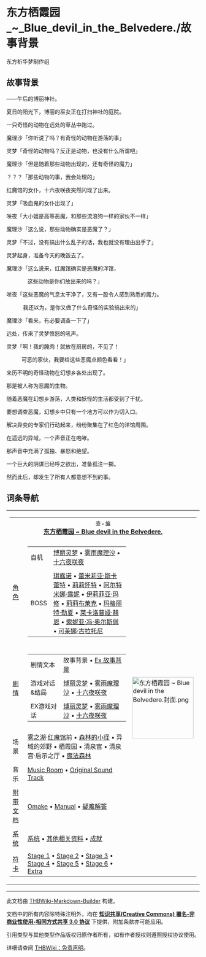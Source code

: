 # 东方栖霞园_~_Blue_devil_in_the_Belvedere./故事背景

<!-- source html: G:\repos\THBWiki-Markdown-Builder\THBWikiMarkdown\Temp\main\d\db\ns0%3A%E4%B8%9C%E6%96%B9%E6%A0%96%E9%9C%9E%E5%9B%AD_%7E_Blue_devil_in_the_Belvedere%2E%2F%E6%95%85%E4%BA%8B%E8%83%8C%E6%99%AF.html -->

东方祈华梦制作组

## 故事背景

  
——午后的博丽神社。  

夏日的阳光下，博丽的巫女正在打扫神社的庭院。  

一只奇怪的动物在远处的草丛中跑过。  

  

魔理沙「你听说了吗？有奇怪的动物在游荡的事」  

灵梦「奇怪的动物吗？反正是动物，也没有什么所谓吧」  

魔理沙「但是随着那些动物出现的，还有奇怪的魔力」  

？？？「那些动物的事，我会处理的」  

  

红魔馆的女仆，十六夜咲夜突然闪现了出来。  

  

灵梦「吸血鬼的女仆出现了」  

咲夜「大小姐是高等恶魔，和那些流浪狗一样的家伙不一样」  

魔理沙「这么说，那些动物确实是恶魔了？」  

灵梦「不过，没有搞出什么乱子的话，我也就没有理由出手了」  

  

灵梦起身，准备今天的晚饭去了。  

  

魔理沙「这么说来，红魔馆确实是恶魔的洋馆，  

&#160;&#160;&#160;&#160;&#160;&#160;&#160;&#160;&#160;&#160;&#160;&#160;&#160;&#160;这些动物是你们放出来的吗？」  

咲夜「这些恶魔的气息太干净了，又有一股令人感到熟悉的魔力。  

&#160;&#160;&#160;&#160;&#160;&#160;&#160;&#160;&#160;&#160;&#160;我还以为，是你又做了什么奇怪的实验搞出来的」  

魔理沙「看来，有必要调查一下了」  

  

远处，传来了灵梦愤怒的吼声。  

  

灵梦「啊！我的腌肉！就放在厨房的，不见了！  

&#160;&#160;&#160;&#160;&#160;&#160;&#160;&#160;&#160;&#160;可恶的家伙，我要给这些恶魔点颜色看看！」  

  

来历不明的奇怪动物在幻想乡各处出现了。  

那是被人称为恶魔的生物。  

随着恶魔在幻想乡游荡，人类和妖怪的生活都受到了干扰。  

  

要想调查恶魔，幻想乡中只有一个地方可以作为切入口。  

解决异变的专家们行动起来，纷纷聚集在了红色的洋馆周围。  

  

在遥远的异域，一个声音正在咆哮。  

那声音中充满了孤独、暴怒和绝望。  

一个巨大的阴谋已经呼之欲出，准备孤注一掷。  

然而此后，却发生了所有人都意想不到的事。
  


## 词条导航
  
  

<table><tbody><tr><td><table cellspacing="0" class="nowraplinks mw-collapsible mw-collapsed" style="width:100%;;;"><tbody><tr><th style=";" colspan="3" class="navbox-title"><div class="navbar"><div class="noprint plainlinksneverexpand" style="background-color:transparent; padding:0; font-weight:normal; font-size:80%; white-space:nowrap;"><a href="./东方栖霞园_~_Blue_devil_in_the_Belvedere.-导航.md" title="东方栖霞园 ~ Blue devil in the Belvedere./导航"><span style=";;border:none;" title="查看这个模板">查</span></a>&#160;<span style="font-size:80%;">•</span>&#160;<a href="/index.php?title=%E4%B8%9C%E6%96%B9%E6%A0%96%E9%9C%9E%E5%9B%AD_~_Blue_devil_in_the_Belvedere./%E5%AF%BC%E8%88%AA&amp;action=edit"><span style=";;border:none;" title="您可以编辑这个模板。请在储存变更之前先预览">编</span></a></div></div><span><a href="./东方栖霞园_~_Blue_devil_in_the_Belvedere..md" title="东方栖霞园 ~ Blue devil in the Belvedere.">东方栖霞园 ~ Blue devil in the Belvedere.</a></span></th></tr><tr><td></td></tr><tr><td class="navbox-group" style=";;"><a href="./东方栖霞园_~_Blue_devil_in_the_Belvedere.-体验版Omake.md" title="东方栖霞园 ~ Blue devil in the Belvedere./体验版Omake">角色</a></td><td style=";;" class="navbox-list navbox-odd"><div></div><table cellspacing="0" class="nowraplinks navbox-subgroup" style="width:100%;;;;"><tbody><tr><td class="navbox-group" style=";;"><div>自机</div></td><td style=";;" class="navbox-list navbox-odd"><div><a href="./东方栖霞园_~_Blue_devil_in_the_Belvedere.-体验版Omake.md" title="东方栖霞园 ~ Blue devil in the Belvedere./体验版Omake">博丽灵梦</a> &#8226; <a href="./东方栖霞园_~_Blue_devil_in_the_Belvedere.-体验版Omake.md" title="东方栖霞园 ~ Blue devil in the Belvedere./体验版Omake">雾雨魔理沙</a> &#8226; <a href="./东方栖霞园_~_Blue_devil_in_the_Belvedere.-体验版Omake.md" title="东方栖霞园 ~ Blue devil in the Belvedere./体验版Omake">十六夜咲夜</a></div></td></tr><tr><td></td></tr><tr><td class="navbox-group" style=";;"><div>BOSS</div></td><td style=";;" class="navbox-list navbox-even"><div><a href="./东方栖霞园_~_Blue_devil_in_the_Belvedere.-体验版Omake.md" title="东方栖霞园 ~ Blue devil in the Belvedere./体验版Omake">琪露诺</a> &#8226; <a href="./东方栖霞园_~_Blue_devil_in_the_Belvedere.-体验版Omake.md" title="东方栖霞园 ~ Blue devil in the Belvedere./体验版Omake">蕾米莉亚·斯卡蕾特</a> &#8226; <a href="./莉莉霍瓦特.md" title="莉莉霍瓦特" unred="">莉莉怀特</a> &#8226; <a href="./阿尔特米娜·露妮.md" title="阿尔特米娜·露妮">阿尔特米娜·露妮</a> &#8226; <a href="./伊莉菲亚·玛修.md" title="伊莉菲亚·玛修">伊莉菲亚·玛修</a> &#8226; <a href="./莉莉布莱克.md" title="莉莉布莱克">莉莉布莱克</a> &#8226; <a href="./玛格丽特·勒夏.md" title="玛格丽特·勒夏">玛格丽特·勒夏</a> &#8226; <a href="./莱卡洛普娅·赫恩.md" title="莱卡洛普娅·赫恩">莱卡洛普娅·赫恩</a> &#8226; <a href="./索妮亚·冯·奥尔斯佩.md" title="索妮亚·冯·奥尔斯佩">索妮亚·冯·奥尔斯佩</a> &#8226; <a href="./可莱娜·古拉托尼.md" title="可莱娜·古拉托尼">可莱娜·古拉托尼</a></div></td></tr></tbody></table><div></div></td><td class="navbox-image" style="" rowspan="13"><a href="./文件-东方栖霞园_~_Blue_devil_in_the_Belvedere.封面.png.md" class="image"><img alt="东方栖霞园 ~ Blue devil in the Belvedere.封面.png" src="https://upload.thwiki.cc/thumb/e/ec/%E4%B8%9C%E6%96%B9%E6%A0%96%E9%9C%9E%E5%9B%AD_~_Blue_devil_in_the_Belvedere.%E5%B0%81%E9%9D%A2.png/160px-%E4%B8%9C%E6%96%B9%E6%A0%96%E9%9C%9E%E5%9B%AD_~_Blue_devil_in_the_Belvedere.%E5%B0%81%E9%9D%A2.png" decoding="async" loading="lazy" width="160" height="160" srcset="https://upload.thwiki.cc/thumb/e/ec/%E4%B8%9C%E6%96%B9%E6%A0%96%E9%9C%9E%E5%9B%AD_~_Blue_devil_in_the_Belvedere.%E5%B0%81%E9%9D%A2.png/240px-%E4%B8%9C%E6%96%B9%E6%A0%96%E9%9C%9E%E5%9B%AD_~_Blue_devil_in_the_Belvedere.%E5%B0%81%E9%9D%A2.png 1.5x, https://upload.thwiki.cc/thumb/e/ec/%E4%B8%9C%E6%96%B9%E6%A0%96%E9%9C%9E%E5%9B%AD_~_Blue_devil_in_the_Belvedere.%E5%B0%81%E9%9D%A2.png/320px-%E4%B8%9C%E6%96%B9%E6%A0%96%E9%9C%9E%E5%9B%AD_~_Blue_devil_in_the_Belvedere.%E5%B0%81%E9%9D%A2.png 2x" data-file-width="2048" data-file-height="2048"></a></td></tr><tr><td></td></tr><tr><td class="navbox-group" style=";;"><a href="/index.php?title=%E4%B8%9C%E6%96%B9%E6%A0%96%E9%9C%9E%E5%9B%AD_~_Blue_devil_in_the_Belvedere./%E8%AE%BE%E5%AE%9A%E4%B8%8E%E5%89%A7%E6%83%85&amp;action=edit&amp;redlink=1" class="new" title="东方栖霞园 ~ Blue devil in the Belvedere./设定与剧情（页面不存在）">剧情</a></td><td style=";;" class="navbox-list navbox-even"><div></div><table cellspacing="0" class="nowraplinks navbox-subgroup" style="width:100%;;;;"><tbody><tr><td class="navbox-group" style=";;"><div>剧情文本</div></td><td style=";;" class="navbox-list navbox-odd"><div><a class="mw-selflink selflink">故事背景</a> &#8226; <a href="/index.php?title=%E4%B8%9C%E6%96%B9%E6%A0%96%E9%9C%9E%E5%9B%AD_~_Blue_devil_in_the_Belvedere./%E8%A7%92%E8%89%B2%E8%AE%BE%E5%AE%9A&amp;action=edit&amp;redlink=1" class="new" title="东方栖霞园 ~ Blue devil in the Belvedere./角色设定（页面不存在）">Ex 故事背景</a></div></td></tr><tr><td></td></tr><tr><td class="navbox-group" style=";;"><div>游戏对话&amp;结局</div></td><td style=";;" class="navbox-list navbox-even"><div><a href="./东方栖霞园_~_Blue_devil_in_the_Belvedere.-博丽灵梦.md" title="东方栖霞园 ~ Blue devil in the Belvedere./博丽灵梦">博丽灵梦</a> &#8226; <a href="./东方栖霞园_~_Blue_devil_in_the_Belvedere.-雾雨魔理沙.md" title="东方栖霞园 ~ Blue devil in the Belvedere./雾雨魔理沙">雾雨魔理沙</a> &#8226; <a href="./东方栖霞园_~_Blue_devil_in_the_Belvedere.-十六夜咲夜.md" title="东方栖霞园 ~ Blue devil in the Belvedere./十六夜咲夜">十六夜咲夜</a></div></td></tr><tr><td></td></tr><tr><td class="navbox-group" style=";;"><div>EX游戏对话</div></td><td style=";;" class="navbox-list navbox-odd"><div><a href="./东方栖霞园_~_Blue_devil_in_the_Belvedere.-博丽灵梦_ExStory.md" title="东方栖霞园 ~ Blue devil in the Belvedere./博丽灵梦 ExStory">博丽灵梦</a> &#8226; <a href="./东方栖霞园_~_Blue_devil_in_the_Belvedere.-雾雨魔理沙_ExStory.md" title="东方栖霞园 ~ Blue devil in the Belvedere./雾雨魔理沙 ExStory">雾雨魔理沙</a> &#8226; <a href="./东方栖霞园_~_Blue_devil_in_the_Belvedere.-十六夜咲夜_ExStory.md" title="东方栖霞园 ~ Blue devil in the Belvedere./十六夜咲夜 ExStory">十六夜咲夜</a></div></td></tr></tbody></table><div></div></td></tr><tr><td></td></tr><tr><td class="navbox-group" style=";;">场景</td><td style=";;" class="navbox-list navbox-odd"><div><a href="./雾之湖.md" title="雾之湖">雾之湖</a>·<a href="./红魔馆.md" title="红魔馆">红魔馆</a>前 &#8226; <a href="./魔法森林.md" title="魔法森林">森林的小径</a> &#8226; 异域的郊野 &#8226; 栖霞园 &#8226; 清泉宫 &#8226; 清泉宫·启示之厅 &#8226; <a href="./魔法森林.md" title="魔法森林">魔法森林</a></div></td></tr><tr><td></td></tr><tr><td class="navbox-group" style=";;">音乐</td><td style=";;" class="navbox-list navbox-even"><div><a href="./东方栖霞园_~_Blue_devil_in_the_Belvedere.-音乐.md" title="东方栖霞园 ~ Blue devil in the Belvedere./音乐">Music Room</a> &#8226; <a href="./奥尔斯佩女王舞会_~_Queen_of_Auersper's_Ball.md" title="奥尔斯佩女王舞会 ~ Queen of Auersper&#39;s Ball">Original Sound Track</a></div></td></tr><tr><td></td></tr><tr><td class="navbox-group" style=";;"><a href="/index.php?title=%E4%B8%9C%E6%96%B9%E6%A0%96%E9%9C%9E%E5%9B%AD_~_Blue_devil_in_the_Belvedere./%E9%99%84%E5%B8%A6%E6%96%87%E6%A1%A3&amp;action=edit&amp;redlink=1" class="new" title="东方栖霞园 ~ Blue devil in the Belvedere./附带文档（页面不存在）">附带文档</a></td><td style=";;" class="navbox-list navbox-odd"><div><a href="./东方栖霞园_~_Blue_devil_in_the_Belvedere.-体验版Omake.md" title="东方栖霞园 ~ Blue devil in the Belvedere./体验版Omake">Omake</a> &#8226; <a href="/index.php?title=%E4%B8%9C%E6%96%B9%E6%A0%96%E9%9C%9E%E5%9B%AD_~_Blue_devil_in_the_Belvedere./Manual&amp;action=edit&amp;redlink=1" class="new" title="东方栖霞园 ~ Blue devil in the Belvedere./Manual（页面不存在）">Manual</a> &#8226; <a href="/index.php?title=%E4%B8%9C%E6%96%B9%E6%A0%96%E9%9C%9E%E5%9B%AD_~_Blue_devil_in_the_Belvedere./%E7%96%91%E9%9A%BE%E8%A7%A3%E7%AD%94&amp;action=edit&amp;redlink=1" class="new" title="东方栖霞园 ~ Blue devil in the Belvedere./疑难解答（页面不存在）">疑难解答</a></div></td></tr><tr><td></td></tr><tr><td class="navbox-group" style=";;"><a href="./东方栖霞园_~_Blue_devil_in_the_Belvedere.-系统.md" title="东方栖霞园 ~ Blue devil in the Belvedere./系统">系统</a></td><td style=";;" class="navbox-list navbox-even"><div><a href="./东方栖霞园_~_Blue_devil_in_the_Belvedere.-系统.md" title="东方栖霞园 ~ Blue devil in the Belvedere./系统">系统</a> &#8226; <a href="./东方栖霞园_~_Blue_devil_in_the_Belvedere.-其他.md" title="东方栖霞园 ~ Blue devil in the Belvedere./其他">其他相关资料</a> &#8226; <a href="./东方栖霞园_~_Blue_devil_in_the_Belvedere.-成就.md" title="东方栖霞园 ~ Blue devil in the Belvedere./成就">成就</a></div></td></tr><tr><td></td></tr><tr><td class="navbox-group" style=";;"><a href="./东方栖霞园_~_Blue_devil_in_the_Belvedere.-符卡.md" title="东方栖霞园 ~ Blue devil in the Belvedere./符卡">符卡</a></td><td style=";;" class="navbox-list navbox-odd"><div><a href="./东方栖霞园_~_Blue_devil_in_the_Belvedere.-符卡-Stage_1.md" title="东方栖霞园 ~ Blue devil in the Belvedere./符卡/Stage 1">Stage 1</a> &#8226; <a href="./东方栖霞园_~_Blue_devil_in_the_Belvedere.-符卡-Stage_2.md" title="东方栖霞园 ~ Blue devil in the Belvedere./符卡/Stage 2">Stage 2</a> &#8226; <a href="./东方栖霞园_~_Blue_devil_in_the_Belvedere.-符卡-Stage_3.md" title="东方栖霞园 ~ Blue devil in the Belvedere./符卡/Stage 3">Stage 3</a> &#8226; <a href="./东方栖霞园_~_Blue_devil_in_the_Belvedere.-符卡-Stage_4.md" title="东方栖霞园 ~ Blue devil in the Belvedere./符卡/Stage 4">Stage 4</a> &#8226; <a href="./东方栖霞园_~_Blue_devil_in_the_Belvedere.-符卡-Stage_5.md" title="东方栖霞园 ~ Blue devil in the Belvedere./符卡/Stage 5">Stage 5</a> &#8226; <a href="./东方栖霞园_~_Blue_devil_in_the_Belvedere.-符卡-Stage_6.md" title="东方栖霞园 ~ Blue devil in the Belvedere./符卡/Stage 6">Stage 6</a> &#8226; <a href="./东方栖霞园_~_Blue_devil_in_the_Belvedere.-符卡-Extra.md" title="东方栖霞园 ~ Blue devil in the Belvedere./符卡/Extra">Extra</a></div></td></tr></tbody></table></td></tr></tbody></table>






---

此文档由 [THBWiki-Markdown-Builder](https://github.com/Delsin-Yu/THBWiki-Markdown-Builder) 构建。

文档中的所有内容除特殊注明外，均在 [**知识共享(Creative Commons) 署名-非商业性使用-相同方式共享 3.0 协议**](https://creativecommons.org/licenses/by-sa/3.0/deed.zh-hans) 下提供，附加条款亦可能应用。

引用类型与其他类型作品版权归原作者所有，如有作者授权则遵照授权协议使用。

详细请查阅 [THBWiki：免责声明](https://thbwiki.cc/THBWiki:%E5%85%8D%E8%B4%A3%E5%A3%B0%E6%98%8E)。

